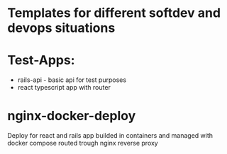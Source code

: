 # Templates for different softdev and devops situations

# Test-Apps:

- rails-api - basic api for test purposes
- react typescript app with router

# nginx-docker-deploy

Deploy for react and rails app builded in containers and managed with docker compose routed trough nginx reverse proxy
